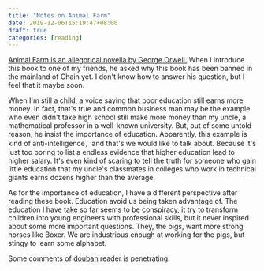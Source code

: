 ```yaml
---
title: "Notes on Animal Farm"
date: 2019-12-06T15:19:47+08:00
draft: true
categories: [reading]
---
```


[Animal Farm is an allegorical novella by George Orwell.](https://en.wikipedia.org/wiki/Animal_Farm) When I introduce this book to one of my friends, he asked why this book has been banned in the mainland of Chain yet.
I don't know how to answer his question, but I feel that it maybe soon.

When I'm still a child, a voice saying that poor education still earns more money.
In fact, that's true and common business man may be the example who even didn't take high school still make more money than my uncle, a mathematical professor in 
a well-known university. But, out of some untold reason, he insist the importance of education. Apparently, this example is kind of anti-intelligence，and that's we would like to talk about. Because it's just too boring to list a endless evidence
that higher education lead to higher salary. It's even kind of scaring to tell the truth for someone who gain little education that my uncle's classmates in colleges who work in technical giants earns dozens higher than the average.

As for the importance of education, I have a different perspective after reading these book. Education avoid us being taken advantage of.
The education I have take so far seems to be conspiracy, it try to transform children into young engineers with professional skills, but it never inspired about some more important questions.
They, the pigs, want more strong horses like Boxer. We are industrious enough at working for the pigs, but stingy to learn some alphabet.


Some comments of [douban](https://book.douban.com/subject/3808982/) reader is penetrating.
